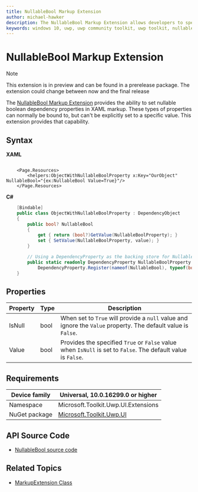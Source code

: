 ```yaml
---
title: NullableBool Markup Extension
author: michael-hawker
description: The NullableBool Markup Extension allows developers to specify default values in XAML for nullable bool dependency properties.
keywords: windows 10, uwp, uwp community toolkit, uwp toolkit, nullable bool, dependency property, markup extension, XAML, markup 
---
```


# NullableBool Markup Extension

> [!NOTE] 
This extension is in preview and can be found in a prerelease package. The extension could change between now and the final release

The [NullableBool Markup Extension](https://docs.microsoft.com/en-us/dotnet/api/microsoft.toolkit.uwp.ui.extensions.nullablebool) provides the ability to set nullable boolean dependency properties in XAML markup.  These types of properties can normally be bound to, but can't be explicitly set to a specific value.  This extension provides that capability.

## Syntax

**XAML**

```xaml

    <Page.Resources>
        <helpers:ObjectWithNullableBoolProperty x:Key="OurObject" NullableBool="{ex:NullableBool Value=True}"/>
    </Page.Resources>

```

**C#**

```c#
    [Bindable]
    public class ObjectWithNullableBoolProperty : DependencyObject
    {
        public bool? NullableBool
        {
            get { return (bool?)GetValue(NullableBoolProperty); }
            set { SetValue(NullableBoolProperty, value); }
        }

        // Using a DependencyProperty as the backing store for NullableBool.  This enables animation, styling, binding, etc...
        public static readonly DependencyProperty NullableBoolProperty =
            DependencyProperty.Register(nameof(NullableBool), typeof(bool?), typeof(ObjectWithNullableBoolProperty), new PropertyMetadata(null));
    }
```

## Properties

| Property | Type | Description |
| -- | -- | -- |
| IsNull | bool | When set to `True` will provide a `null` value and ignore the `Value` property. The default value is `False`. |
| Value | bool | Provides the specified `True` or `False` value when `IsNull` is set to `False`. The default value is `False`. |

## Requirements

| Device family | Universal, 10.0.16299.0 or higher   |
| -- | -- |
| Namespace | Microsoft.Toolkit.Uwp.UI.Extensions |
| NuGet package | [Microsoft.Toolkit.Uwp.UI](https://www.nuget.org/packages/Microsoft.Toolkit.Uwp.UI/) |

## API Source Code

- [NullableBool source code](https://github.com/Microsoft/UWPCommunityToolkit/blob/master/Microsoft.Toolkit.Uwp.UI/Extensions/Markup/NullableBool.cs)

## Related Topics

- [MarkupExtension Class](https://docs.microsoft.com/en-us/uwp/api/windows.ui.xaml.markup.markupextension)
